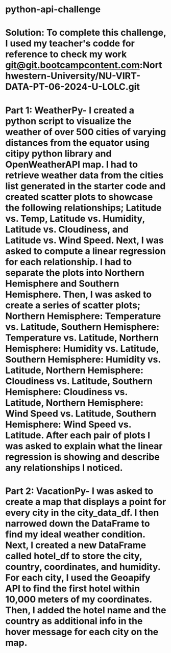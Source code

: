 # python-api-challenge
# Solution: To complete this challenge, I used my teacher's codde for reference to check my work git@git.bootcampcontent.com:Northwestern-University/NU-VIRT-DATA-PT-06-2024-U-LOLC.git

# Part 1: WeatherPy- I created a python script to visualize the weather of over 500 cities of varying distances from the equator using citipy python library and OpenWeatherAPI map. I had to retrieve weather data from the cities list generated in the starter code and created scatter plots to showcase the following relationships; Latitude vs. Temp, Latitude vs. Humidity, Latitude vs. Cloudiness, and Latitude vs. Wind Speed. Next, I was asked to compute a linear regression for each relationship. I had to separate the plots into Northern Hemisphere and Southern Hemisphere. Then, I was asked to create a series of scatter plots; Northern Hemisphere: Temperature vs. Latitude, Southern Hemisphere: Temperature vs. Latitude, Northern Hemisphere: Humidity vs. Latitude, Southern Hemisphere: Humidity vs. Latitude, Northern Hemisphere: Cloudiness vs. Latitude, Southern Hemisphere: Cloudiness vs. Latitude, Northern Hemisphere: Wind Speed vs. Latitude, Southern Hemisphere: Wind Speed vs. Latitude. After each pair of plots I was asked to explain what the linear regression is showing and describe any relationships I noticed.

# Part 2: VacationPy- I was asked to create a map that displays a point for every city in the city_data_df. I then narrowed down the DataFrame to find my ideal weather condition. Next, I created a new DataFrame called hotel_df to store the city, country, coordinates, and humidity. For each city, I used the Geoapify API to find the first hotel within 10,000 meters of my coordinates. Then, I added the hotel name and the country as additional info in the hover message for each city on the map.